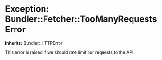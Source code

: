 # Exception: Bundler::Fetcher::TooManyRequestsError
**Inherits:** Bundler::HTTPError
    

This error is raised if we should rate limit our requests to the API




